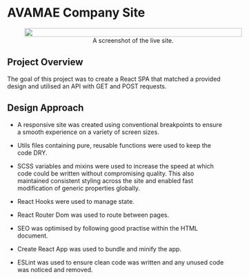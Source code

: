# AVAMAE Company Site

<figure style="width: 100%; display: flex; justify-content: center; align-items: center; flex-direction: column">
<img style="width: 100%; max-width: 600px" src="./src/assets/images/readme.png">
<figcaption>
A screenshot of the live site.
</figcaption>
</figure>

## Project Overview

The goal of this project was to create a React SPA that matched a provided design and utilised an API with GET and POST requests.

## Design Approach

- A responsive site was created using conventional breakpoints to ensure a smooth experience on a variety of screen sizes.

- Utils files containing pure, reusable functions were used to keep the code DRY.

- SCSS variables and mixins were used to increase the speed at which code could be written without compromising quality. This also maintained consistent styling across the site and enabled fast modification of generic properties globally.

- React Hooks were used to manage state.

- React Router Dom was used to route between pages.

- SEO was optimised by following good practise within the HTML document.

- Create React App was used to bundle and minify the app.

- ESLint was used to ensure clean code was written and any unused code was noticed and removed.
